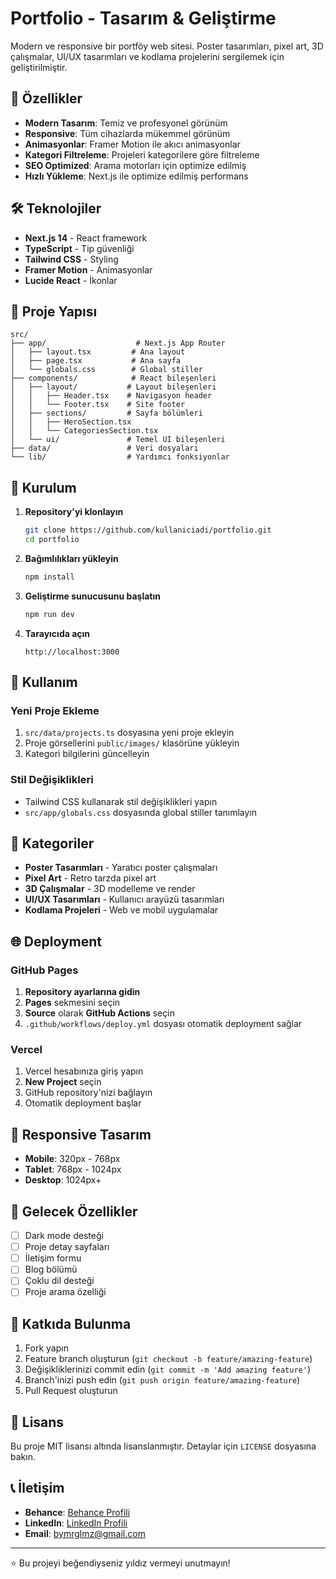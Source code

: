 # Portfolio - Tasarım & Geliştirme

Modern ve responsive bir portföy web sitesi. Poster tasarımları, pixel art, 3D çalışmalar, UI/UX tasarımları ve kodlama projelerini sergilemek için geliştirilmiştir.

## 🚀 Özellikler

- **Modern Tasarım**: Temiz ve profesyonel görünüm
- **Responsive**: Tüm cihazlarda mükemmel görünüm
- **Animasyonlar**: Framer Motion ile akıcı animasyonlar
- **Kategori Filtreleme**: Projeleri kategorilere göre filtreleme
- **SEO Optimized**: Arama motorları için optimize edilmiş
- **Hızlı Yükleme**: Next.js ile optimize edilmiş performans

## 🛠️ Teknolojiler

- **Next.js 14** - React framework
- **TypeScript** - Tip güvenliği
- **Tailwind CSS** - Styling
- **Framer Motion** - Animasyonlar
- **Lucide React** - İkonlar

## 📁 Proje Yapısı

```
src/
├── app/                    # Next.js App Router
│   ├── layout.tsx         # Ana layout
│   ├── page.tsx           # Ana sayfa
│   └── globals.css        # Global stiller
├── components/            # React bileşenleri
│   ├── layout/           # Layout bileşenleri
│   │   ├── Header.tsx    # Navigasyon header
│   │   └── Footer.tsx    # Site footer
│   ├── sections/         # Sayfa bölümleri
│   │   ├── HeroSection.tsx
│   │   └── CategoriesSection.tsx
│   └── ui/               # Temel UI bileşenleri
├── data/                 # Veri dosyaları
└── lib/                  # Yardımcı fonksiyonlar
```

## 🚀 Kurulum

1. **Repository'yi klonlayın**
   ```bash
   git clone https://github.com/kullaniciadi/portfolio.git
   cd portfolio
   ```

2. **Bağımlılıkları yükleyin**
   ```bash
   npm install
   ```

3. **Geliştirme sunucusunu başlatın**
   ```bash
   npm run dev
   ```

4. **Tarayıcıda açın**
   ```
   http://localhost:3000
   ```

## 📝 Kullanım

### Yeni Proje Ekleme

1. `src/data/projects.ts` dosyasına yeni proje ekleyin
2. Proje görsellerini `public/images/` klasörüne yükleyin
3. Kategori bilgilerini güncelleyin

### Stil Değişiklikleri

- Tailwind CSS kullanarak stil değişiklikleri yapın
- `src/app/globals.css` dosyasında global stiller tanımlayın

## 🎨 Kategoriler

- **Poster Tasarımları** - Yaratıcı poster çalışmaları
- **Pixel Art** - Retro tarzda pixel art
- **3D Çalışmalar** - 3D modelleme ve render
- **UI/UX Tasarımları** - Kullanıcı arayüzü tasarımları
- **Kodlama Projeleri** - Web ve mobil uygulamalar

## 🌐 Deployment

### GitHub Pages

1. **Repository ayarlarına gidin**
2. **Pages** sekmesini seçin
3. **Source** olarak **GitHub Actions** seçin
4. `.github/workflows/deploy.yml` dosyası otomatik deployment sağlar

### Vercel

1. Vercel hesabınıza giriş yapın
2. **New Project** seçin
3. GitHub repository'nizi bağlayın
4. Otomatik deployment başlar

## 📱 Responsive Tasarım

- **Mobile**: 320px - 768px
- **Tablet**: 768px - 1024px
- **Desktop**: 1024px+

## 🎯 Gelecek Özellikler

- [ ] Dark mode desteği
- [ ] Proje detay sayfaları
- [ ] İletişim formu
- [ ] Blog bölümü
- [ ] Çoklu dil desteği
- [ ] Proje arama özelliği

## 🤝 Katkıda Bulunma

1. Fork yapın
2. Feature branch oluşturun (`git checkout -b feature/amazing-feature`)
3. Değişikliklerinizi commit edin (`git commit -m 'Add amazing feature'`)
4. Branch'inizi push edin (`git push origin feature/amazing-feature`)
5. Pull Request oluşturun

## 📄 Lisans

Bu proje MIT lisansı altında lisanslanmıştır. Detaylar için `LICENSE` dosyasına bakın.

## 📞 İletişim

- **Behance**: [Behance Profili](https://behance.net/designeverythink)
- **LinkedIn**: [LinkedIn Profili](https://linkedin.com/in/yusufgulmz)
- **Email**: bymrglmz@gmail.com

---

⭐ Bu projeyi beğendiyseniz yıldız vermeyi unutmayın!
